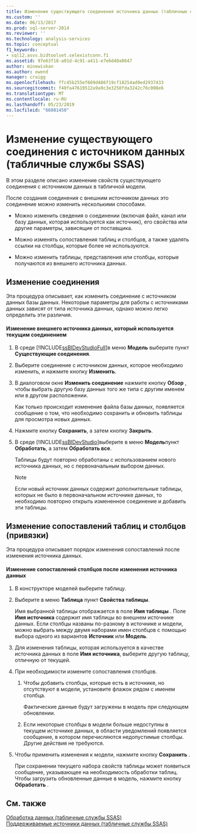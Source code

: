 ```yaml
---
title: Изменение существующего соединения источника данных (табличные службы SSAS) | Документация Майкрософт
ms.custom: ''
ms.date: 06/13/2017
ms.prod: sql-server-2014
ms.reviewer: ''
ms.technology: analysis-services
ms.topic: conceptual
f1_keywords:
- sql12.asvs.bidtoolset.selexistconn.f1
ms.assetid: 97e63f18-a01d-4c91-a411-e7e6d40a0647
author: minewiskan
ms.author: owend
manager: craigg
ms.openlocfilehash: ffc45b255ef609d486f19cf18254ad9ed2937433
ms.sourcegitcommit: f40fa47619512a9a9c3e3258fda3242c76c008e6
ms.translationtype: MT
ms.contentlocale: ru-RU
ms.lasthandoff: 05/23/2019
ms.locfileid: "66081450"
---
```

# <a name="edit-an-existing-data-source-connection-ssas-tabular"></a>Изменение существующего соединения с источником данных (табличные службы SSAS)
  В этом разделе описано изменение свойств существующего соединения с источником данных в табличной модели.  
  
 После создания соединения с внешним источником данных это соединение можно изменить несколькими способами.  
  
-   Можно изменить сведения о соединении (включая файл, канал или базу данных, которая используется как источник), его свойства или другие параметры, зависящие от поставщика.  
  
-   Можно изменять сопоставления таблиц и столбцов, а также удалять ссылки на столбцы, которые более не используются.  
  
-   Можно изменить таблицы, представления или столбцы, которые получаются из внешнего источника данных.  
  
## <a name="modify-a-connection"></a>Изменение соединения  
 Эта процедура описывает, как изменить соединение с источником данных базы данных. Некоторые параметры для работы с источниками данных зависят от типа источника данных, однако можно легко определить эти различия.  
  
#### <a name="to-change-the-external-data-source-used-by-a-current-connection"></a>Изменение внешнего источника данных, который используется текущим соединением  
  
1.  В среде [!INCLUDE[ssBIDevStudioFull](../includes/ssbidevstudiofull-md.md)]в меню **Модель** выберите пункт **Существующие соединения**.  
  
2.  Выберите соединение с источником данных, которое необходимо изменить, и нажмите кнопку **Изменить**.  
  
3.  В диалоговом окне **Изменить соединение** нажмите кнопку **Обзор** , чтобы выбрать другую базу данных того же типа с другим именем или в другом расположении.  
  
     Как только происходит изменение файла базы данных, появляется сообщение о том, что необходимо сохранить и обновить таблицы для просмотра новых данных.  
  
4.  Нажмите кнопку **Сохранить**, а затем кнопку **Закрыть**.  
  
5.  В среде [!INCLUDE[ssBIDevStudio](../includes/ssbidevstudio-md.md)]выберите в меню **Модель**пункт **Обработать**, а затем **Обработать все**.  
  
     Таблицы будут повторно обработаны с использованием нового источника данных, но с первоначальным выбором данных.  
  
    > [!NOTE]  
    >  Если новый источник данных содержит дополнительные таблицы, которых не было в первоначальном источнике данных, то необходимо повторно открыть измененное соединение и добавить эти таблицы.  
  
## <a name="edit-table-and-column-mappings-bindings"></a>Изменение сопоставлений таблиц и столбцов (привязки)  
 Эта процедура описывает порядок изменения сопоставлений после изменения источника данных.  
  
#### <a name="to-edit-column-mappings-when-a-data-source-changes"></a>Изменение сопоставлений столбцов после изменения источника данных  
  
1.  В конструкторе моделей выберите таблицу.  
  
2.  Выберите в меню **Таблица** пункт **Свойства таблицы**.  
  
     Имя выбранной таблицы отображается в поле **Имя таблицы** . Поле **Имя источника** содержит имя таблицы во внешнем источнике данных. Если столбцы названы по-разному в источнике и модели, можно выбрать между двумя наборами имен столбцов с помощью выбора одного из вариантов **Источник** или **Модель**.  
  
3.  Для изменения таблицы, которая используется в качестве источника данных в поле **Имя источника**, выберите другую таблицу, отличную от текущей.  
  
4.  При необходимости измените сопоставления столбцов.  
  
    1.  Чтобы добавить столбцы, которые есть в источнике, но отсутствуют в модели, установите флажок рядом с именем столбца.  
  
         Фактические данные будут загружены в модель при следующем обновлении.  
  
    2.  Если некоторые столбцы в модели больше недоступны в текущем источнике данных, в области уведомлений появляется сообщение, в котором перечисляются недопустимые столбцы. Другие действия не требуются.  
  
5.  Чтобы применить изменения к модели, нажмите кнопку **Сохранить** .  
  
     При сохранении текущего набора свойств таблицы может появиться сообщение, указывающее на необходимость обработки таблиц. Чтобы загрузить обновленные данные в модель, нажмите кнопку **Обработать** .  
  
## <a name="see-also"></a>См. также  
 [Обработка данных (табличные службы SSAS)](process-data-ssas-tabular.md)   
 [Поддерживаемые источники данных (табличные службы SSAS)](tabular-models/data-sources-supported-ssas-tabular.md)  
  
  

